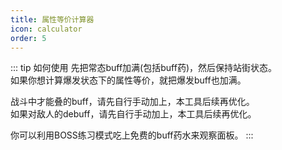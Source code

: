 ```yaml
---
title: 属性等价计算器
icon: calculator
order: 5
---
```


::: tip 如何使用
先把常态buff加满(包括buff药)，然后保持站街状态。\
如果你想计算爆发状态下的属性等价，就把爆发buff也加满。

战斗中才能叠的buff，请先自行手动加上，本工具后续再优化。\
如果对敌人的debuff，请先自行手动加上，本工具后续再优化。

你可以利用BOSS练习模式吃上免费的buff药水来观察面板。
:::

<StatEquivalentCalculator></StatEquivalentCalculator>

<script setup>
import StatEquivalentCalculator from "@StatEquivalentCalculator";
</script>